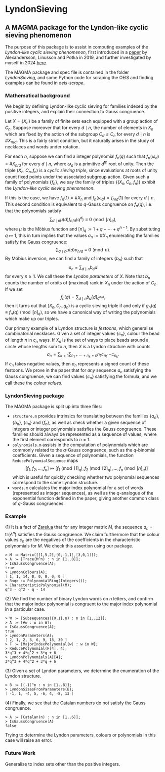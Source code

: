# LyndonSieving
## A MAGMA package for the Lyndon-like cyclic sieving phenomenon

The purpose of this package is to assist in computing examples of the _Lyndon-like cyclic sieving phenomenon_, first introduced in a [paper](https://arxiv.org/abs/1903.01327) by Alexandersson, Linusson and Potka in 2019, and further investigated by myself in 2024 [here](https://arxiv.org/search/math?searchtype=author&query=Gossow,+F).

The MAGMA package and spec file is contained in the folder *LyndonSieving*, and some Python code for scraping the OEIS and finding examples can be found in *oeis-scrape*.

### Mathematical background

We begin by defining Lyndon-like cyclic sieving for families indexed by the positive integers, and explain their connection to Gauss congruence.

Let $X=\{X_n\}$ be a family of finite sets each equipped with a group action of $C_n$. Suppose moreover that for every $d\mid n$, the number of elements in $X_n$ which are fixed by the action of the subgroup $C_d\leq C_n$ for every $d\mid n$ is $\#X_{n/d}$. This is a fairly strict condition, but it naturally arises in the study of necklaces and words under rotation.

For each $n$, suppose we can find a integer polynomial $f_n(q)$ such that $f_n(\omega_d)=\#X_{n/d}$ for every $d\mid n$, where $\omega_d$ is a primitive $d^\text{th}$ root of unity. Then the triple $(X_n,C_n,f_n)$ is a _cyclic sieving triple_, since evaluations at roots of unity count fixed points under the associated subgroup action. Given such a family of polynomials $\{f_n\}$, we say the family of triples $\{(X_n,C_n,f_n)\}$ exhibit the _Lyndon-like cyclic sieving phenomenon_.

If this is the case, we have $f_n(1)=\#X_n$ and $f_n(\omega_d)=f_{n/d}(1)$ for every $d\mid n$. This second condition is equivalent to $q$-Gauss congruence on $f_n(q)$, i.e. that the polynomials satisfy
$$\sum_{d\mid n}\mu(d)f_{n/d}(q^d)\equiv 0\pmod{[n]_q},$$
where $\mu$ is the Möbius function and $[n]_q:=1+q+\cdots+q^{n-1}$. By substituting $q\mapsto 1$, this in turn implies that the values $a_n:=\#X_n$ enumerating the families satisfy the Gauss congruence:
$$\sum_{d\mid n}\mu(d)a_{n/d}\equiv 0\pmod{n}.$$
By Möbius inversion, we can find a family of integers $\{b_n\}$ such that
$$a_n=\sum_{d\mid n}b_dd$$
for every $n\geq 1$. We call these the _Lyndon parameters_ of $X$. Note that $b_n$ counts the number of orbits of (maximal) rank in $X_n$ under the action of $C_n$. If we set
$$f_n(q)=\sum_{d\mid n}b_d[d]_{q^{n/d}},$$
then it turns out that $(X_n,C_n,g_n)$ is a cyclic sieving triple if and only if $g_n(q)\equiv f_n(q)\pmod{[n]_q}$, so we have a canonical way of writing the polynomials which make up our triples.

Our primary example of a Lyndon structure is _festoons_, which generalise combinatorial necklaces. Given a set of integer values $\{c_n\}$, colour the bead of length $n$ in $c_n$ ways. If $X_n$ is the set of ways to place beads around a circle whose lengths sum to $n$, then $X$ is a Lyndon structure with counts
$$a_n=\sum_{k\geq 1}\sum_{n_1+\cdots+n_k=n}n_1c_{n_1}\cdots c_{n_k}.$$
If $c_n$ takes negative values, then $a_n$ represents a signed count of these festoons. We prove in the paper that for _any_ sequence $a_n$ satisfying the Gauss congruence, we can find values $\{c_n\}$ satisfying the formula, and we call these the _colour values_.

### LyndonSieving package

The MAGMA package is split up into three files:
- `structure.m` provides intrinsics for translating between the families $\{a_n\}$, $\{b_n\}$, $\{c_n\}$ and $\{f_n\}$, as well as check whether a given sequence of integers or integer polynomials satisfies the Gauss congruence. These families should always be represented as a sequence of values, where the first element corresponds to $n=1$.
- `polynomials.m` assists in the computation of polynomials which are commonly related to the $q$-Gauss congruence, such as the $q$-binomial coefficients. Given a sequence of polynomials, the function `ReducePolynomialSequence` maps
$$[f_1,f_2,\dots,f_n]\mapsto [f_1\pmod{[1]_q},f_2\pmod{[2]_q},\dots,f_n\pmod{[n]_q}]$$
which is useful for quickly checking whether two polynomial sequences correspond to the same Lyndon structure.
- `words.m` calculates the major index polynomial for a set of words (represented as integer sequences), as well as the $q$-analogue of the exponential function defined in the paper, giving another common class of $q$-Gauss congruences.

### Example

(1) It is a fact of [Zarelua](https://link.springer.com/article/10.1134/S008154380804007X) that for any integer matrix $M$, the sequence $a_n=\mathrm{tr}(A^n)$ satisfies the Gauss congruence. We claim furthermore that the colour values $c_n$ are the negatives of the coefficients in the characteristic polynomials for $M$. We check this assertion using our package.

    > M := Matrix([[1,5,2],[0,-1,1],[3,0,1]]);
    > A := [Trace(M^n) : n in [1..8]];
    > IsGaussCongruence(A);
    true
    > LyndonColours(A);
    [ 1, 1, 14, 0, 0, 0, 0, 0 ]
    > R<q> := PolynomialRing(Integers());
    > CharacteristicPolynomial(M);
    q^3 - q^2 - q - 14

(2) We find the number of binary Lyndon words on $n$ letters, and confirm that the major index polynomial is congruent to the major index polynomial in a particular case.

    > W := [Subsequences({0,1},n) : n in [1..12]];
    > A := [#w : w in W];
    > IsGaussCongruence(A);
    true
    > LyndonParameters(A);
    [ 2, 1, 2, 3, 6, 9, 18, 30 ]
    > F := [MajorIndexPolynomial(w) : w in W];
    > ReducePolynomial(F[4], 4);
    3*q^3 + 4*q^2 + 3*q + 6
    > LyndonPolynomials(A)[4];
    3*q^3 + 4*q^2 + 3*q + 6

(3) Given a set of Lyndon parameters, we determine the enumeration of the Lyndon structure.

    > B := [(-1)^n : n in [1..8]];
    > LyndonSizesFromParameters(B);
    [ -1, 1, -4, 5, -6, 4, -8, 13 ]

(4) Finally, we see that the Catalan numbers do not satisfy the Gauss congruence.

    > A := [Catalan(n) : n in [1..6]];
    > IsGaussCongruence(A)
    false

Trying to determine the Lyndon parameters, colours or polynomials in this case will raise an error.

### Future Work

Generalise to index sets other than the positive integers.
